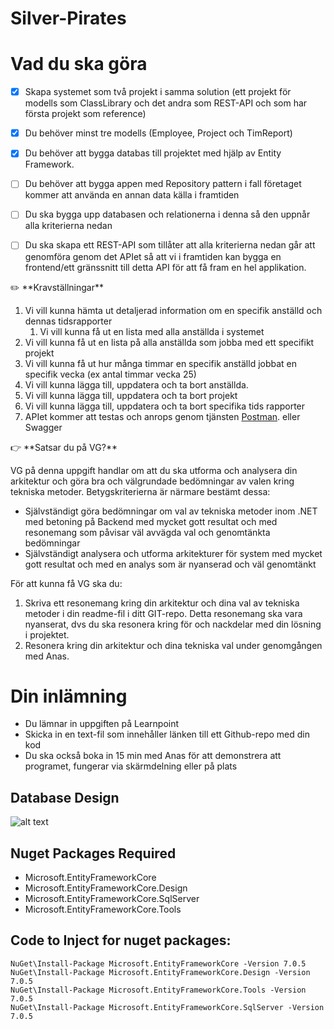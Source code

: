 # Silver-Pirates

# Vad du ska göra

- [x]  Skapa systemet som två projekt i samma solution
    (ett projekt för modells som ClassLibrary och det andra som REST-API och som har första projekt som reference)
    
- [x]  Du behöver minst tre modells (Employee, Project och TimReport)
- [x]  Du behöver att bygga databas till projektet med hjälp av Entity Framework.
- [ ]  Du behöver att bygga appen med Repository pattern i fall företaget kommer att använda en annan data källa i framtiden
- [ ]  Du ska bygga upp databasen och relationerna i denna så den uppnår alla kriterierna nedan
- [ ]  Du ska skapa ett REST-API som tillåter att alla kriterierna nedan går att genomföra genom det APIet så att vi i framtiden kan bygga en frontend/ett gränssnitt till detta API för att få fram en hel applikation.

<aside>
✏️ **Kravställningar**

1. Vi vill kunna hämta ut detaljerad information om en specifik anställd och dennas tidsrapporter 
    1. Vi vill kunna få ut en lista med alla anställda i systemet 
2. Vi vill kunna få ut en lista på alla anställda som jobba med ett specifikt projekt
3. Vi vill kunna få ut hur många timmar en specifik anställd jobbat en specifik vecka (ex antal timmar vecka 25)
4. Vi vill kunna lägga till, uppdatera och ta bort anställda.
5. Vi vill kunna lägga till, uppdatera och ta bort projekt
6. Vi vill kunna lägga till, uppdatera och ta bort specifika tids rapporter
7. APIet kommer att testas och anrops genom tjänsten [Postman](https://www.postman.com/). eller Swagger
</aside>

<aside>
👉 **Satsar du på VG?**

VG på denna uppgift handlar om att du ska utforma och analysera din arkitektur och göra bra och välgrundade bedömningar av valen kring tekniska metoder. Betygskriterierna är närmare bestämt dessa:

- Självständigt göra bedömningar om val av tekniska metoder inom .NET med betoning på Backend med mycket gott resultat och med resonemang som påvisar väl avvägda val och genomtänkta bedömningar
- Självständigt analysera och utforma arkitekturer för system med mycket gott resultat och med en analys som är nyanserad och väl genomtänkt

För att kunna få VG ska du:

1. Skriva ett resonemang kring din arkitektur och dina val av tekniska metoder i din readme-fil i ditt GIT-repo. Detta resonemang ska vara nyanserat, dvs du ska resonera kring för och nackdelar med din lösning i projektet.
2. Resonera kring din arkitektur och dina tekniska val under genomgången med Anas.
</aside>

# Din inlämning

- Du lämnar in uppgiften på Learnpoint
- Skicka in en text-fil som innehåller länken till ett Github-repo med din kod
- Du ska också boka in 15 min med Anas för att demonstrera att programet, fungerar via skärmdelning eller på plats


## Database Design
![alt text](https://user-images.githubusercontent.com/113690228/236836776-7f4f39dc-77bc-4d21-8896-832ad0c80737.png)

## Nuget Packages Required
* Microsoft.EntityFrameworkCore
* Microsoft.EntityFrameworkCore.Design
* Microsoft.EntityFrameworkCore.SqlServer
* Microsoft.EntityFrameworkCore.Tools

## Code to Inject for nuget packages: 
```
NuGet\Install-Package Microsoft.EntityFrameworkCore -Version 7.0.5 
NuGet\Install-Package Microsoft.EntityFrameworkCore.Design -Version 7.0.5 
NuGet\Install-Package Microsoft.EntityFrameworkCore.Tools -Version 7.0.5 
NuGet\Install-Package Microsoft.EntityFrameworkCore.SqlServer -Version 7.0.5
```

